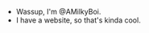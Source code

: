 - Wassup, I'm @AMilkyBoi.
- I have a website, so that's kinda cool.

<!---
AMilkyBoi/AMilkyBoi is a ✨ special ✨ repository because its `README.md` (this file) appears on your GitHub profile.
You can click the Preview link to take a look at your changes.
--->
